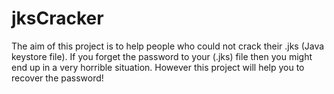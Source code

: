 # jksCracker
The aim of this project is to help people who could not crack their .jks (Java keystore file). If you forget the password to your (.jks) file then you might end up in a very horrible situation. However this project will help you to recover the password!
